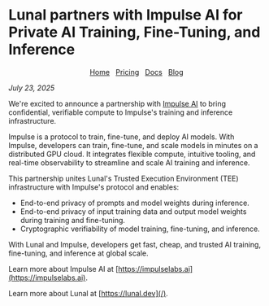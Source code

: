 # Lunal partners with Impulse AI for Private AI Training, Fine-Tuning, and Inference

<div align="center">
  <nav>
    <a href="/README.md">Home</a>&nbsp;&nbsp;
    <a href="/pricing.md">Pricing</a>&nbsp;&nbsp;
    <a href="/docs/README.md">Docs</a>&nbsp;&nbsp;
    <a href="/blog/README.md">Blog</a>
  </nav>
</div>

*July 23, 2025*

We're excited to announce a partnership with [Impulse AI](https://impulselabs.ai/) to bring confidential, verifiable compute to Impulse's training and inference infrastructure.

Impulse is a protocol to train, fine-tune, and deploy AI models. With Impulse, developers can train, fine-tune, and scale models in minutes on a distributed GPU cloud. It integrates flexible compute, intuitive tooling, and real-time observability to streamline and scale AI training and inference.

This partnership unites Lunal's Trusted Execution Environment (TEE) infrastructure with Impulse's protocol and enables:

- End-to-end privacy of prompts and model weights during inference.
- End-to-end privacy of input training data and output model weights during training and fine-tuning.
- Cryptographic verifiability of model training, fine-tuning, and inference.

With Lunal and Impulse, developers get fast, cheap, and trusted AI training, fine-tuning, and inference at global scale.

Learn more about Impulse AI at [https://impulselabs.ai](https://impulselabs.ai).

Learn more about Lunal at [https://lunal.dev](/).